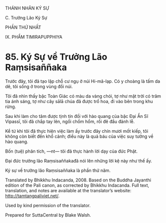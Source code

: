 THÁNH NHÂN KÝ SỰ

C. Trưởng Lão Ký Sự

PHẦN THỨ NHẤT

IX. PHẨM TIMIRAPUPPHIYA

# 85\. Ký Sự về Trưởng Lão Raṃsisaññaka

Trước đây, tôi đã tạo lập chỗ cư ngụ ở núi Hi-mã-lạp. Có y choàng là tấm da dê, tôi sống ở trong vùng đồi núi.

Tôi đã nhìn thấy bậc Toàn Giác có màu da vàng chói, tợ như mặt trời có trăm tia ánh sáng, tợ như cây sālā chúa đã được trổ hoa, đi vào bên trong khu rừng.

Sau khi làm cho tâm được tịnh tín đối với hào quang của bậc Đại Ẩn Sĩ Vipassī, tôi đã chắp tay lên, ngồi chồm hổm, rồi đê đầu đảnh lễ.

Kể từ khi tôi đã thực hiện việc làm ấy trước đây chín mươi mốt kiếp, tôi không còn biết đến khổ cảnh; điều này là quả báu của việc suy tưởng về hào quang.

Bốn (tuệ) phân tích, ―nt― tôi đã thực hành lời dạy của đức Phật.

Đại đức trưởng lão Raṃsisaññakađã nói lên những lời kệ này như thế ấy.

Ký sự về trưởng lão Raṃsisaññaka là phần thứ năm.

Translated by Bhikkhu Indacanda, 2008. Based on the Buddha Jayanthi edition of the Pali canon, as corrected by Bhikkhu Indacanda. Full text, translation, and notes are available at the translator’s website: http://tamtangpaliviet.net/.

Used by kind permission of the translator.

Prepared for SuttaCentral by Blake Walsh.
